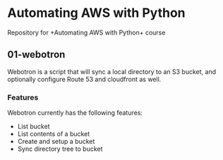 # Automating AWS with Python
Repository for +Automating AWS with Python+ course

## 01-webotron

Webotron is a script that will sync a local directory to an S3 bucket, and optionally configure Route 53 and cloudfront as well.

### Features

Webotron currently has the following features:

- List bucket
- List contents of a bucket
- Create and setup a bucket
- Sync directory tree to bucket
